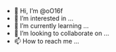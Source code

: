 - 👋 Hi, I’m @oO16f
- 👀 I’m interested in ...
- 🌱 I’m currently learning ...
- 💞️ I’m looking to collaborate on ...
- 📫 How to reach me ...

<!---
oO16f/oO16f is a ✨ special ✨ repository because its `README.md` (this file) appears on your GitHub profile.
You can click the Preview link to take a look at your changes.
--->
